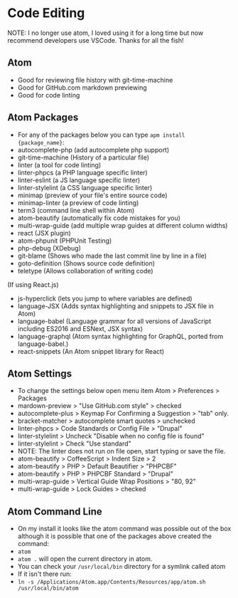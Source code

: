 Code Editing
============

NOTE: I no longer use atom, I loved using it for a long time but now recommend
developers use VSCode.  Thanks for all the fish!

Atom
----
- Good for reviewing file history with git-time-machine
- Good for GitHub.com markdown previewing
- Good for code linting

Atom Packages
-------------
- For any of the packages below you can type `apm install {package_name}`:
- autocomplete-php (add autocomplete php support)
- git-time-machine (History of a particular file)
- linter (a tool for code linting)
- linter-phpcs (a PHP language specific linter)
- linter-eslint (a JS language specific linter)
- linter-stylelint (a CSS language specific linter)
- minimap (preview of your file's entire source code)
- minimap-linter (a preview of code linting)
- term3 (command line shell within Atom)
- atom-beautify (automatically fix code mistakes for you)
- multi-wrap-guide (add multiple wrap guides at different column widths)
- react (JSX plugin)
- atom-phpunit (PHPUnit Testing)
- php-debug (XDebug)
- git-blame (Shows who made the last commit line by line in a file)
- goto-definition (Shows source code definition)
- teletype (Allows collaboration of writing code)

(If using React.js)
- js-hyperclick (lets you jump to where variables are defined)
- language-JSX (Adds syntax highlighting and snippets to JSX file in Atom)
- language-babel (Language grammar for all versions of JavaScript including ES2016 and ESNext, JSX syntax)
- language-graphql (Atom syntax highlighting for GraphQL, ported from language-babel.)
- react-snippets (An Atom snippet library for React)

Atom Settings
-------------
- To change the settings below open menu item Atom > Preferences > Packages
- mardown-preview > "Use GitHub.com style" > checked
- autocomplete-plus > Keymap For Confirming a Suggestion > "tab" only.
- bracket-matcher > autocomplete smart quotes > unchecked
- linter-phpcs > Code Standards or Config File > "Drupal"
- linter-stylelint > Uncheck "Disable when no config file is found"
- linter-stylelint > Check "Use standard"
- NOTE: The linter does not run on file open, start typing or save the file.
- atom-beautify > CoffeeScript > Indent Size > 2
- atom-beautify > PHP > Default Beautifier > "PHPCBF"
- atom-beautify > PHP > PHPCBF Standard > "Drupal"
- multi-wrap-guide > Vertical Guide Wrap Positions > "80, 92"
- multi-wrap-guide > Lock Guides > checked

Atom Command Line
-----------------
- On my install it looks like the atom command was possible out of the box
although it is possible that one of the packages above created the command:
- `atom`
- `atom .` will open the current directory in atom.
- You can check your `/usr/local/bin` directory for a symlink called atom
- If it isn't there run:
- `ln -s /Applications/Atom.app/Contents/Resources/app/atom.sh /usr/local/bin/atom`
